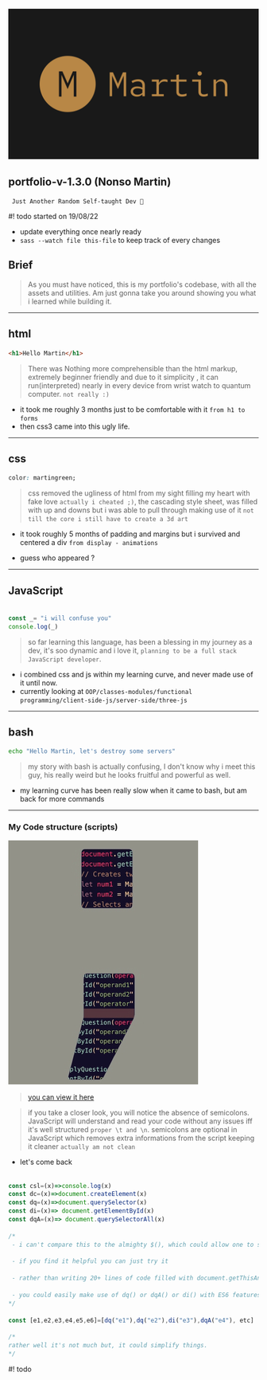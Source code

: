 ![nonso01](/assets/my-logos/logo.svg)

## portfolio-v-1.3.0 (Nonso Martin)

` Just Another Random Self-taught Dev 🧢`

#! todo started on 19/08/22
- update everything once nearly ready
- `sass --watch file this-file` to keep track of every changes


## Brief
> As you must have noticed, this is my portfolio's codebase, with all the assets and utilities. Am just gonna take you around showing you what i learned while building it.

___
## html

```html
<h1>Hello Martin</h1>
```
> There was Nothing more comprehensible than the html markup, extremely beginner friendly and due to it simplicity , it can run(interpreted) nearly in every device from wrist watch to quantum computer. `not really :)`

- it took me roughly 3 months just to be comfortable with it `from h1 to forms`
- then css3 came into this ugly life. 

___
## css
```css
color: martingreen;
```
> css removed the ugliness of html from my sight filling my heart with fake love `actually i cheated ;)`, the cascading style sheet, was filled with up and downs but i was able to pull through making use of it `not till the core i still have to create a 3d art`

- it took roughly 5 months of padding and margins but i survived and centered a div `from display - animations`
 
- guess who appeared ?
___
## JavaScript

```js

const _= "i will confuse you"
console.log(_)

```
> so far learning this language, has been a blessing in my journey as a dev, it's soo dynamic and i love it, `planning to be a full stack JavaScript developer`.

- i combined css and js within my learning curve, and never made use of it until now.
- currently looking at `OOP/classes-modules/functional programming/client-side-js/server-side/three-js`
___

## bash
```sh
echo "Hello Martin, let's destroy some servers"
```
> my story with bash is actually confusing, I don't know why i meet this guy, his really weird but he looks fruitful and powerful as well.

- my learning curve has been really slow when it came to bash, but am back for more commands 
___

### My Code structure (scripts)
![Semicolon](/assets/images/semicolon.png)

> [you can view it here](/src/scripts/main.js)

> if you take a closer look, you will notice the absence of semicolons. JavaScript will understand and read your code without any issues iff it's well structured `proper \t and \n`. semicolons are optional in JavaScript which removes extra informations from the script keeping it cleaner `actually am not clean`

- let's come back

```js

const csl=(x)=>console.log(x)
const dc=(x)=>document.createElement(x)
const dq=(x)=>document.querySelector(x)
const di=(x)=> document.getElementById(x)
const dqA=(x)=> document.querySelectorAll(x)

/*
 - i can't compare this to the almighty $(), which could allow one to see Pluto
 
 - if you find it helpful you can just try it
 
 - rather than writing 20+ lines of code filled with document.getThisAndThat()
 
 - you could easily make use of dq() or dqA() or di() with ES6 features
*/

const [e1,e2,e3,e4,e5,e6]=[dq("e1"),dq("e2"),di("e3"),dqA("e4"), etc]

/* 
rather well it's not much but, it could simplify things.
*/
```
#! todo
